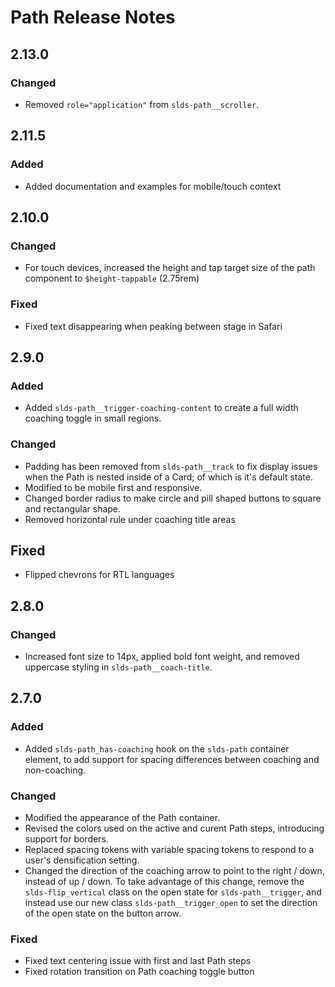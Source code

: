 <!-- Release notes authoring guidelines: http://keepachangelog.com/ -->

# Path Release Notes

<!-- ## [Unreleased] -->

## 2.13.0

### Changed

- Removed `role="application"` from `slds-path__scroller`.

## 2.11.5

### Added

- Added documentation and examples for mobile/touch context

## 2.10.0

### Changed

- For touch devices, increased the height and tap target size of the path component to `$height-tappable` (2.75rem)

### Fixed

- Fixed text disappearing when peaking between stage in Safari

## 2.9.0

### Added

- Added `slds-path__trigger-coaching-content` to create a full width coaching toggle in small regions.

### Changed

- Padding has been removed from `slds-path__track` to fix display issues when the Path is nested inside of a Card; of which is it's default state.
- Modified to be mobile first and responsive.
- Changed border radius to make circle and pill shaped buttons to square and rectangular shape.
- Removed horizontal rule under coaching title areas

## Fixed

- Flipped chevrons for RTL languages

## 2.8.0

### Changed

- Increased font size to 14px, applied bold font weight, and removed uppercase styling in `slds-path__coach-title`.

## 2.7.0

### Added

- Added `slds-path_has-coaching` hook on the `slds-path` container element, to add support for spacing differences between coaching and non-coaching.

### Changed

- Modified the appearance of the Path container.
- Revised the colors used on the active and curent Path steps, introducing support for borders.
- Replaced spacing tokens with variable spacing tokens to respond to a user's densification setting.
- Changed the direction of the coaching arrow to point to the right / down, instead of up / down. To take advantage of this change, remove the `slds-flip_vertical` class on the open state for `slds-path__trigger`, and instead use our new class `slds-path__trigger_open` to set the direction of the open state on the button arrow.

### Fixed

- Fixed text centering issue with first and last Path steps
- Fixed rotation transition on Path coaching toggle button
